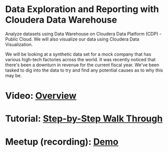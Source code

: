 # Data Exploration and Reporting with Cloudera Data Warehouse

Analyze datasets using Data Warehouse on Cloudera Data Platform (CDP) - Public Cloud. We will also visualize our data using Cloudera Data Visualization.

We will be looking at a synthetic data set for a mock company that has various high-tech factories across the world. It was recently noticed that there's been a downturn in revenue for the current fiscal year. We've been tasked to dig into the data to try and find any potential causes as to why this may be.

# Video: [Overview](https://bcove.video/3kTAkCC)

# Tutorial: [Step-by-Step Walk Through](https://www.cloudera.com/tutorials/data-exploration-and-reporting-with-cdw.html)

# Meetup (recording): [Demo](https://www.youtube.com/watch?v=0w7s5gjtOz0&ab_channel=Cloudera%2CInc.)
